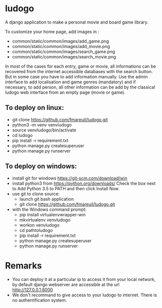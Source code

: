 # ludogo

A django application to make a personal movie and board game library.

To customize your home page, add images in :
* common/static/common/images/add_game.png
* common/static/common/images/add_movie.png 
* common/static/common/images/search_game.png
* common/static/common/images/search_movie.png 

In most of the cases for each entry, game or movie, all informations can be recovered from the internet accessible databases with the search button.
But in some case you have to add information manually. Use the admin interface to add localisation and game genres (mandatory) and if necessary, to add person, all other information can be add by the classical ludogo web interface from an empty page (movie or game).

## To deploy on linux:

* git clone https://github.com/fmareuil/ludogo.git
* python3 -m venv venvludogo
* source venvludogo/bin/activate
* cd ludogo
* pip install -r requirement.txt
* python manage.py createsuperuser
* python manage.py runserver

## To deploy on windows:
* install git for windows https://git-scm.com/download/win
* install python3 from https://python.org/downloads/ Check the box next to Add Python 3.5 to PATH and then click Install Now.
* use git to clone source: 
  - launch git bash application 
  - git clone https://github.com/fmareuil/ludogo.git
* with the Windows command prompt:
  - pip install virtualenvwrapper-win
  - mkvirtualenv venvludogo
  - workon venvludogo
  - cd pathtoludogo
  - pip install -r requirement.txt
  - python manage.py createsuperuser
  - python manage.py runserver

# Remarks

* You can deploy it at a particular ip to access it from your local network, by default django webserver are accessible at the url http://127.0.0.1:8000
* We don't recommand to give access to your ludogo to internet. There is no authentification system.
